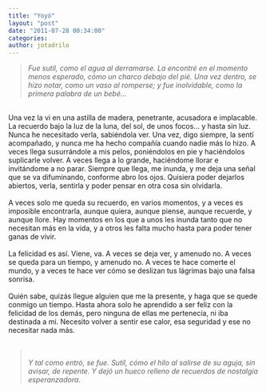 ```yaml
---
title: "Yoyó"
layout: "post"
date: "2011-07-28 00:34:00"
categories: 
author: jotadrilo
---
```


<div class="css-full-post-content js-full-post-content">
<blockquote><i>Fue sutil, como el agua al derramarse. La encontré en el momento menos esperado, cómo un charco debajo del pié. Una vez dentro, se hizo notar, como un vaso al romperse; y fue inolvidable, como la primera palabra de un bebé...</i></blockquote><br />Una vez la vi en una astilla de madera, penetrante, acusadora e implacable. La recuerdo bajo la luz de la luna, del sol, de unos focos... y hasta sin luz. Nunca he necesitado verla, sabiéndola ver. Una vez, digo siempre, la sentí acompañado, y nunca me ha hecho compañía cuando nadie más lo hizo. A veces llega susurrándole a mis pelos, poniéndolos en pie y haciéndolos suplicarle volver. A veces llega a lo grande, haciéndome llorar e invitándome a no parar. Siempre que llega, me inunda, y me deja una señal que se va difuminando, conforme abro los ojos. Quisiera poder dejarlos abiertos, verla, sentirla y poder pensar en otra cosa sin olvidarla.<br /><br />A veces solo me queda su recuerdo, en varios momentos, y a veces es imposible encontrarla, aunque quiera, aunque piense, aunque recuerde, y aunque llore. Hay momentos en los que a unos les inunda tanto que no necesitan más en la vida, y a otros les falta mucho hasta para poder tener ganas de vivir.<br /><br />La felicidad es así. Viene, va. A veces se deja ver, y amenudo no. A veces se queda para un tiempo, y amenudo no. A veces te hace comerte el mundo, y a veces te hace ver cómo se deslizan tus lágrimas bajo una falsa sonrisa.<br /><br />Quién sabe, quizás llegue alguien que me la presente, y haga que se quede conmigo un tiempo. Hasta ahora solo he aprendido a ser feliz con la felicidad de los demás, pero ninguna de ellas me pertenecía, ni iba destinada a mi. Necesito volver a sentir ese calor, esa seguridad y ese no necesitar nada más.<br /><br /><blockquote><br /><i>Y tal como entró, se fue. Sutil, cómo el hilo al salirse de su aguja, sin avisar, de repente. Y dejó un hueco relleno de recuerdos de nostalgia esperanzadora.</i></blockquote>
</div>
